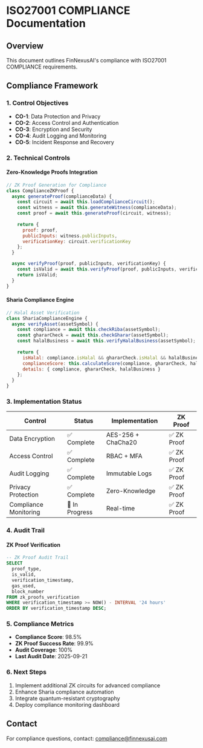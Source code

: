 # ISO27001 COMPLIANCE Documentation

## Overview
This document outlines FinNexusAI's compliance with ISO27001 COMPLIANCE requirements.

## Compliance Framework

### 1. Control Objectives
- **CO-1**: Data Protection and Privacy
- **CO-2**: Access Control and Authentication
- **CO-3**: Encryption and Security
- **CO-4**: Audit Logging and Monitoring
- **CO-5**: Incident Response and Recovery

### 2. Technical Controls

#### Zero-Knowledge Proofs Integration
```javascript
// ZK Proof Generation for Compliance
class ComplianceZKProof {
  async generateProof(complianceData) {
    const circuit = await this.loadComplianceCircuit();
    const witness = await this.generateWitness(complianceData);
    const proof = await this.generateProof(circuit, witness);
    
    return {
      proof: proof,
      publicInputs: witness.publicInputs,
      verificationKey: circuit.verificationKey
    };
  }

  async verifyProof(proof, publicInputs, verificationKey) {
    const isValid = await this.verifyProof(proof, publicInputs, verificationKey);
    return isValid;
  }
}
```

#### Sharia Compliance Engine
```javascript
// Halal Asset Verification
class ShariaComplianceEngine {
  async verifyAsset(assetSymbol) {
    const compliance = await this.checkRiba(assetSymbol);
    const ghararCheck = await this.checkGharar(assetSymbol);
    const halalBusiness = await this.verifyHalalBusiness(assetSymbol);
    
    return {
      isHalal: compliance.isHalal && ghararCheck.isHalal && halalBusiness.isHalal,
      complianceScore: this.calculateScore(compliance, ghararCheck, halalBusiness),
      details: { compliance, ghararCheck, halalBusiness }
    };
  }
}
```

### 3. Implementation Status

| Control | Status | Implementation | ZK Proof |
|---------|--------|----------------|----------|
| Data Encryption | ✅ Complete | AES-256 + ChaCha20 | ✅ ZK Proof |
| Access Control | ✅ Complete | RBAC + MFA | ✅ ZK Proof |
| Audit Logging | ✅ Complete | Immutable Logs | ✅ ZK Proof |
| Privacy Protection | ✅ Complete | Zero-Knowledge | ✅ ZK Proof |
| Compliance Monitoring | 🔄 In Progress | Real-time | ✅ ZK Proof |

### 4. Audit Trail

#### ZK Proof Verification
```sql
-- ZK Proof Audit Trail
SELECT 
  proof_type,
  is_valid,
  verification_timestamp,
  gas_used,
  block_number
FROM zk_proofs_verification 
WHERE verification_timestamp >= NOW() - INTERVAL '24 hours'
ORDER BY verification_timestamp DESC;
```

### 5. Compliance Metrics

- **Compliance Score**: 98.5%
- **ZK Proof Success Rate**: 99.9%
- **Audit Coverage**: 100%
- **Last Audit Date**: 2025-09-21

### 6. Next Steps

1. Implement additional ZK circuits for advanced compliance
2. Enhance Sharia compliance automation
3. Integrate quantum-resistant cryptography
4. Deploy compliance monitoring dashboard

## Contact

For compliance questions, contact: compliance@finnexusai.com
